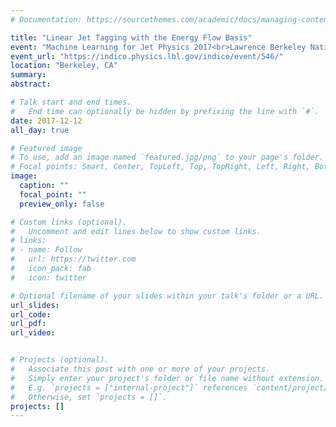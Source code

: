 ```yaml
---
# Documentation: https://sourcethemes.com/academic/docs/managing-content/

title: "Linear Jet Tagging with the Energy Flow Basis"
event: "Machine Learning for Jet Physics 2017<br>Lawrence Berkeley National Laboratory"
event_url: "https://indico.physics.lbl.gov/indico/event/546/"
location: "Berkeley, CA"
summary:
abstract:

# Talk start and end times.
#   End time can optionally be hidden by prefixing the line with `#`.
date: 2017-12-12
all_day: true

# Featured image
# To use, add an image named `featured.jpg/png` to your page's folder. 
# Focal points: Smart, Center, TopLeft, Top, TopRight, Left, Right, BottomLeft, Bottom, BottomRight.
image:
  caption: ""
  focal_point: ""
  preview_only: false

# Custom links (optional).
#   Uncomment and edit lines below to show custom links.
# links:
# - name: Follow
#   url: https://twitter.com
#   icon_pack: fab
#   icon: twitter

# Optional filename of your slides within your talk's folder or a URL.
url_slides:
url_code:
url_pdf:
url_video:


# Projects (optional).
#   Associate this post with one or more of your projects.
#   Simply enter your project's folder or file name without extension.
#   E.g. `projects = ["internal-project"]` references `content/project/deep-learning/index.md`.
#   Otherwise, set `projects = []`.
projects: []
---
```


